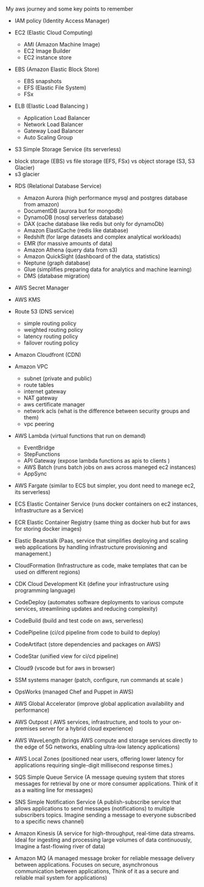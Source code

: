 My aws journey and some key points to remember

* IAM policy (Identity Access Manager)

* EC2 (Elastic Cloud Computing)
  - AMI (Amazon Machine Image)
  - EC2 Image Builder
  - EC2 instance store

* EBS (Amazon Elastic Block Store)
  - EBS snapshots
  - EFS (Elastic File System)
  - FSx

* ELB (Elastic Load Balancing )
  - Application Load Balancer
  - Network Load Balancer 
  - Gateway Load Balancer
  - Auto Scaling Group

* S3 Simple Storage Service (its serverless)
 - block storage (EBS) vs file storage (EFS, FSx) vs object storage (S3, S3 Glacier)
 - s3 glacier

* RDS (Relational Database Service)
  - Amazon Aurora (high performance mysql and postgres database from amazon)
  - DocumentDB (aurora but for mongodb)
  - DynamoDB (nosql serverless database)
  - DAX (cache database like redis but only for dynamoDb)
  - Amazon ElastiCache (redis like database)
  - Redshift (for large datasets and complex analytical workloads)
  - EMR (for massive amounts of data)
  - Amazon Athena (query data from s3)
  - Amazon QuickSight (dashboard of the data, statistics)
  - Neptune (graph database)
  - Glue (simplifies preparing data for analytics and machine learning)
  - DMS (database migration)

* AWS Secret Manager
 - AWS KMS

* Route 53 (DNS service)
  - simple routing policy 
  - weighted routing policy
  - latency routing policy
  - failover routing policy

* Amazon Cloudfront (CDN)

* Amazon VPC
  - subnet (private and public)
  - route tables
  - internet gateway
  - NAT gateway
  - aws certificate manager
  - network acls (what is the difference between security groups and them)
  - vpc peering

* AWS Lambda (virtual functions that run on demand)
  - EventBridge
  - StepFunctions
  - API Gateway (expose lambda functions as apis to clients )
  - AWS Batch (runs batch jobs on aws across maneged ec2 instances)
  - AppSync

* AWS Fargate (similar to ECS but simpler, you dont need to manege ec2, its serverless)

* ECS Elastic Container Service (runs docker containers on ec2 instances, Infrastructure as a Service)

* ECR Elastic Container Registry (same thing as docker hub but for aws for storing docker images)

* Elastic Beanstalk (Paas, service that simplifies deploying and scaling web applications by handling infrastructure provisioning and management.)

* CloudFormation (Infrastructure as code, make templates that can be used on different regions)

* CDK Cloud Development Kit (define your infrastructure using programming language)

* CodeDeploy (automates software deployments to various compute services, streamlining updates and reducing complexity)

* CodeBuild (build and test code on aws, serverless)

* CodePipeline (ci/cd pipeline from code to build to deploy)

* CodeArtifact (store dependencies and packages on AWS)

* CodeStar (unified view for ci/cd pipeline)

* Cloud9 (vscode but for aws in browser)

* SSM systems manager (patch, configure, run commands at scale )

* OpsWorks (managed Chef and Puppet in AWS)

* AWS Global Accelerator (improve global application availability and performance)

* AWS Outpost ( AWS services, infrastructure, and tools to your on-premises server for a hybrid cloud experience)

* AWS WaveLength (brings AWS compute and storage services directly to the edge of 5G networks, enabling ultra-low latency applications)

* AWS Local Zones (positioned near users, offering lower latency for applications requiring single-digit millisecond response times.)

* SQS Simple Queue Service (A message queuing system that stores messages for retrieval by one or more consumer applications. Think of it as a waiting line for messages)

* SNS Simple Notification Service (A publish-subscribe service that allows applications to send messages (notifications) to multiple subscribers topics. Imagine sending a message to everyone subscribed to a specific news channel)

* Amazon Kinesis (A service for high-throughput, real-time data streams. Ideal for ingesting and processing large volumes of data continuously, Imagine a fast-flowing river of data)

* Amazon MQ (A managed message broker for reliable message delivery between applications. Focuses on secure, asynchronous communication between applications, Think of it as a secure and reliable mail system for applications)